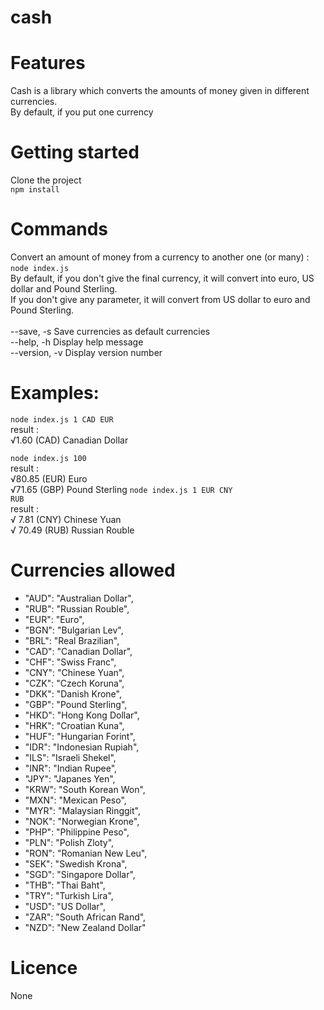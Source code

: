 # cash

# Features
Cash is a library which converts the amounts of money given in different currencies.</br>
By default, if you put one currency

# Getting started
Clone the project</br>
<code>npm install</code>

# Commands
Convert an amount of money from a currency to another one (or many) :</br>
<code>node index.js</code> <amount> <initial currency> <final currency> </br>
By default, if you don't give the final currency, it will convert into euro, US dollar and Pound Sterling.</br>
If you don't give any parameter, it will convert from US dollar to euro and Pound Sterling.</br>
</br>
--save,  -s Save currencies as default currencies</br>
--help,  -h Display help message</br>
--version,  -v Display version number</br>
# Examples:
<code>node index.js 1 CAD EUR</code> </br>
result : </br>
√1.60 (CAD) Canadian Dollar</br>

<code>node index.js 100</code></br>
result :</br>
√80.85 (EUR) Euro</br>
√71.65 (GBP) Pound Sterling
<code>node index.js 1 EUR CNY RUB</code></br>
result :</br>
√ 7.81 (CNY) Chinese Yuan</br>
√ 70.49 (RUB) Russian Rouble</br>

# Currencies allowed
* "AUD": "Australian Dollar",
* "RUB": "Russian Rouble",
* "EUR": "Euro",
* "BGN": "Bulgarian Lev",
* "BRL": "Real Brazilian",
* "CAD": "Canadian Dollar",
* "CHF": "Swiss Franc",
* "CNY": "Chinese Yuan",
* "CZK": "Czech Koruna",
* "DKK": "Danish Krone",
* "GBP": "Pound Sterling",
* "HKD": "Hong Kong Dollar",
* "HRK": "Croatian Kuna",
* "HUF": "Hungarian Forint",
* "IDR": "Indonesian Rupiah",
* "ILS": "Israeli Shekel",
* "INR": "Indian Rupee",
* "JPY": "Japanes Yen",
* "KRW": "South Korean Won",
* "MXN": "Mexican Peso",
* "MYR": "Malaysian Ringgit",
* "NOK": "Norwegian Krone",
* "PHP": "Philippine Peso",
* "PLN": "Polish Zloty",
* "RON": "Romanian New Leu",
* "SEK": "Swedish Krona",
* "SGD": "Singapore Dollar",
* "THB": "Thai Baht",
* "TRY": "Turkish Lira",
* "USD": "US Dollar",
* "ZAR": "South African Rand",
* "NZD": "New Zealand Dollar" 

# Licence
None
